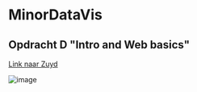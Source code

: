 # MinorDataVis
## Opdracht D "Intro and Web basics"

[Link naar Zuyd](https://www.zuyd.nl)


![image](https://github.com/1946110lao/my-first-repo/assets/81557116/2b4e5d54-3637-4a5f-a302-a5af720be752)
